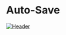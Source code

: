 # Auto-Save

[![Header](https://raw.githubusercontent.com/MartinHeinz/<OWNER>/<OWNER>/readme_header.png "Header")](https://some-url.dev/)

